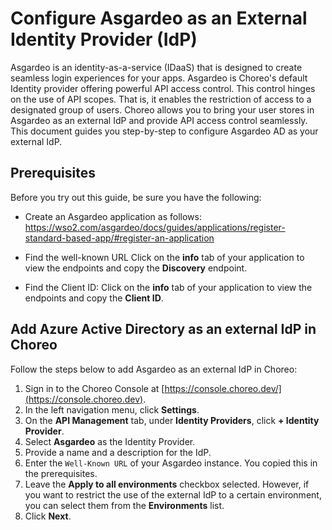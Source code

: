 # Configure Asgardeo as an External Identity Provider (IdP)

Asgardeo is an identity-as-a-service (IDaaS) that is designed to create seamless login experiences for your apps. Asgardeo is Choreo's default Identity provider offering powerful API access control. This control hinges on the use of API scopes. That is, it enables the restriction of access to a designated group of users. Choreo allows you to bring your user stores in Asgardeo as an external IdP and provide API access control seamlessly. This document guides you step-by-step to configure Asgardeo AD as your external IdP.

## Prerequisites

Before you try out this guide, be sure you have the following:

- Create an Asgardeo application as follows: 
https://wso2.com/asgardeo/docs/guides/applications/register-standard-based-app/#register-an-application

- Find the well-known URL
  Click on the **info** tab of your application to view the endpoints and copy the **Discovery** endpoint.

- Find the Client ID:
  Click on the **info** tab of your application to view the endpoints and copy the **Client ID**.

## Add Azure Active Directory as an external IdP in Choreo

Follow the steps below to add Asgardeo as an external IdP in Choreo:

1. Sign in to the Choreo Console at [https://console.choreo.dev/](https://console.choreo.dev).
2. In the left navigation menu, click **Settings**.
3. On the **API Management** tab, under **Identity Providers**, click **+ Identity Provider**.
4. Select  **Asgardeo** as the Identity Provider. 
5. Provide a name and a description for the IdP. 
6. Enter the `Well-Known URL` of your Asgardeo instance. You copied this in the prerequisites. 
7. Leave the **Apply to all environments** checkbox selected. However, if you want to restrict the use of the external IdP to a certain environment, you can select them from the **Environments** list.
8. Click **Next**.
